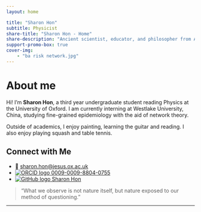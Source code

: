 ```yaml
---
layout: home

title: "Sharon Hon"
subtitle: Physicist
share-title: "Sharon Hon - Home"
share-description: "Ancient scientist, educator, and philosopher from Alexandria. Passionate about mathematics, astronomy, and the pursuit of knowledge."
support-promo-box: true
cover-img:
    - "ba risk network.jpg"
---
```


# About me

Hi! I’m **Sharon Hon**, a third year undergraduate student reading Physics at the University of Oxford. I am currently interning at Westlake University, China, studying fine-grained epidemiology with the aid of network theory. 

Outside of academics, I enjoy painting, learning the guitar and reading. I also enjoy playing squash and table tennis.


## Connect with Me

- 📧 [sharon.hon@jesus.ox.ac.uk](mailto:sharon.hon@jesus.ox.ac.uk)
- [![ORCID logo](https://orcid.org/sites/default/files/images/orcid_16x16.png) 0009-0009-8804-0755](https://orcid.org/0009-0009-8804-0755)
- [![GitHub logo](https://upload.wikimedia.org/wikipedia/commons/thumb/9/91/Octicons-mark-github.svg/16px-Octicons-mark-github.svg.png) Sharon Hon]([https://github.com/sharonkyhon])

> “What we observe is not nature itself, but nature exposed to our method of questioning.”

---
